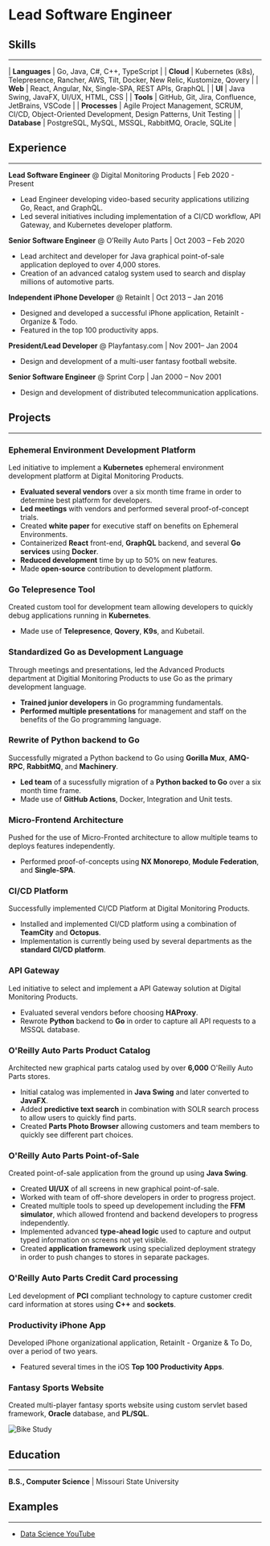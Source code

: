 # Lead Software Engineer


## Skills
***

| **Languages** | Go, Java, C#, C++, TypeScript     |
| **Cloud** |  Kubernetes (k8s), Telepresence, Rancher, AWS, Tilt, Docker, New Relic, Kustomize, Qovery               |
| **Web** | React, Angular, Nx, Single-SPA, REST APIs, GraphQL             |
| **UI** | Java Swing, JavaFX, UI/UX, HTML, CSS          |
| **Tools** | GitHub, Git, Jira, Confluence, JetBrains, VSCode            |
| **Processes** | Agile Project Management, SCRUM, CI/CD, Object-Oriented Development, Design Patterns, Unit Testing            |
| **Database** | PostgreSQL, MySQL, MSSQL, RabbitMQ, Oracle, SQLite            |


## Experience
***
**Lead Software Engineer** @ Digital Monitoring Products | Feb 2020 - Present 
- Lead Engineer developing video-based security applications utilizing Go, React, and GraphQL.
- Led several initiatives including implementation of a CI/CD workflow, API Gateway, and Kubernetes developer platform. 

**Senior Software Engineer** @ O’Reilly Auto Parts | Oct 2003 – Feb 2020
- Lead architect and developer for Java graphical point-of-sale application deployed to over 4,000 stores. 
- Creation of an advanced catalog system used to search and display millions of automotive parts. 

**Independent iPhone Developer** @ RetainIt | Oct 2013 – Jan 2016
- Designed and developed a successful iPhone application, RetainIt - Organize & Todo.
- Featured in the top 100 productivity apps. 

**President/Lead Developer** @ Playfantasy.com | Nov 2001– Jan 2004 
- Design and development of a multi-user fantasy football website. 

**Senior Software Engineer** @ Sprint Corp | Jan 2000 – Nov 2001
- Design and development of distributed telecommunication applications. 

## Projects
***
### Ephemeral Environment Development Platform
Led initiative to implement a **Kubernetes** ephemeral environment development platform at Digital Monitoring Products.
- **Evaluated several vendors** over a six month time frame in order to determine best platform for developers.
- **Led meetings** with vendors and performed several proof-of-concept trials.
- Created **white paper** for executive staff on benefits on Ephemeral Environments.
- Containerized **React** front-end, **GraphQL** backend, and several **Go services** using **Docker**.
- **Reduced development** time by up to 50% on new features.
- Made **open-source** contribution to development platform.

### Go Telepresence Tool
Created custom tool for development team allowing developers to quickly debug applications running in **Kubernetes**.
- Made use of **Telepresence**, **Qovery**, **K9s**, and Kubetail.  

### Standardized Go as Development Language
Through meetings and presentations, led the Advanced Products department at Digitial Monitoring Products to use Go as the primary development language.
- **Trained junior developers** in Go programming fundamentals.
- **Performed multiple presentations** for management and staff on the benefits of the Go programming language.

### Rewrite of Python backend to Go
Successfully migrated a Python backend to Go using **Gorilla Mux**, **AMQ-RPC**, **RabbitMQ**, and **Machinery**.
- **Led team** of a sucessfully migration of a **Python backed to Go** over a six month time frame.
- Made use of **GitHub Actions**, Docker, Integration and Unit tests.

### Micro-Frontend Architecture
Pushed for the use of Micro-Fronted architecture to allow multiple teams to deploys features independently.
- Performed proof-of-concepts using **NX Monorepo**, **Module Federation**, and **Single-SPA**. 

### CI/CD Platform
Successfully implemented CI/CD Platform at Digital Monitoring Products.
- Installed and implemented CI/CD platform using a combination of **TeamCity** and **Octopus**.
- Implementation is currently being used by several departments as the **standard CI/CD platform**. 

### API Gateway 
Led initiative to select and implement a API Gateway solution at Digital Monitoring Products.
- Evaluated several vendors before choosing **HAProxy**.
- Rewrote **Python** backend to **Go** in order to capture all API requests to a MSSQL database.

### O'Reilly Auto Parts Product Catalog
Architected new graphical parts catalog used by over **6,000** O'Reilly Auto Parts stores.
- Initial catalog was implemented in **Java Swing** and later converted to **JavaFX**.
- Added **predictive text search** in combination with SOLR search process to allow users to quickly find parts.
- Created **Parts Photo Browser** allowing customers and team members to quickly see different part choices.

### O'Reilly Auto Parts Point-of-Sale
Created point-of-sale application from the ground up using **Java Swing**.
- Created **UI/UX** of all screens in new graphical point-of-sale.
- Worked with team of off-shore developers in order to progress project.
- Created multiple tools to speed up developement including the **FFM simulator**, which allowed frontend and backend developers to progress independently.
- Implemented advanced **type-ahead logic** used to capture and output typed information on screens not yet visible.
- Created **application framework** using specialized deployment strategy in order to push changes to stores in separate packages.

### O'Reilly Auto Parts Credit Card processing
Led development of **PCI** compliant technology to capture customer credit card information at stores using **C++** and **sockets**.

### Productivity iPhone App
Developed iPhone organizational application, RetainIt - Organize & To Do, over a period of two years.
- Featured several times in the iOS **Top 100 Productivity Apps**.

### Fantasy Sports Website
Created multi-player fantasy sports website using custom servlet based framework, **Oracle** database, and **PL/SQL**.

![Bike Study](/assets/img/bike_study.jpeg)

## Education
***
**B.S., Computer Science** | Missouri State University

## Examples
***

- [Data Science YouTube](https://www.youtube.com/channel/UCa9gErQ9AE5jT2DZLjXBIdA)

